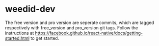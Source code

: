 # weedid-dev
The free version and pro version are seperate commits, which are tagged respectively with free_version and pro_version git tags.
Follow the instructions at https://facebook.github.io/react-native/docs/getting-started.html to get started.
